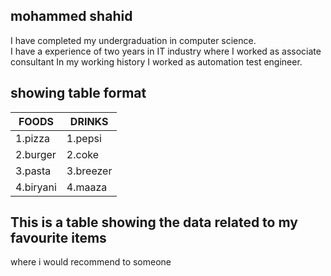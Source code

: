## mohammed shahid
I have completed my undergraduation in computer science.<br>
I have a experience of two years in IT industry where I worked as associate consultant 
In my working history I worked as automation test engineer.<br>

## showing table format
|FOODS|DRINKS|
|---|---|
|1.pizza|1.pepsi|
|2.burger|2.coke|
|3.pasta|3.breezer|
|4.biryani|4.maaza|

## This is a table showing the data related to my favourite items 
where i would recommend to someone
